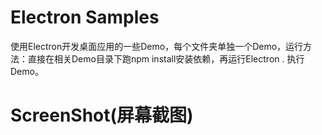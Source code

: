 # Electron Samples
使用Electron开发桌面应用的一些Demo，每个文件夹单独一个Demo，运行方法：直接在相关Demo目录下跑npm install安装依赖，再运行Electron . 执行Demo。


#  ScreenShot(屏幕截图)


